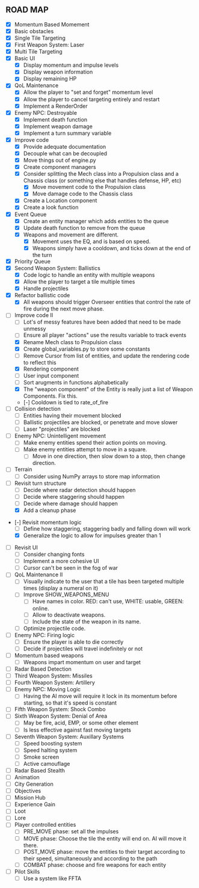## ROAD MAP
- [x] Momentum Based Momement
- [x] Basic obstacles
- [x] Single Tile Targeting
- [x] First Weapon System: Laser
- [x] Multi Tile Targeting
- [x] Basic UI
  - [x] Display momentum and impulse levels
  - [x] Display weapon information
  - [x] Display remaining HP
- [x] QoL Maintenance
  - [x] Allow the player to "set and forget" momentum level
  - [x] Allow the player to cancel targeting entirely and restart
  - [X] Implement a RenderOrder
- [x] Enemy NPC: Destroyable
  - [x] Implement death function
  - [x] Implement weapon damage
  - [x] Implement a turn summary variable
- [x] Improve code
  - [x] Provide adequate documentation
  - [x] Decouple what can be decoupled
  - [x] Move things out of engine.py
  - [x] Create component managers
  - [x] Consider splitting the Mech class into a Propulsion class and a Chassis class (or something else that handles defense, HP, etc)    
    - [x] Move movement code to the Propulsion class
    - [x] Move damage code to the Chassis class
  - [x] Create a Location component
  - [x] Create a look function
- [x] Event Queue
  - [x] Create an entity manager which adds entities to the queue
  - [x] Update death function to remove from the queue
  - [x] Weapons and movement are different. 
    - [x] Movement uses the EQ, and is based on speed. 
    - [x] Weapons simply have a cooldown, and ticks down at the end of the turn
- [x] Priority Queue
- [x] Second Weapon System: Ballistics
  - [x] Code logic to handle an entity with multiple weapons
  - [x] Allow the player to target a tile multiple times
  - [x] Handle projectiles
- [x] Refactor ballistic code
  - [x] All weapons should trigger Overseer entities that control the rate of fire during the next move phase.
- [ ] Improve code II
  - [ ] Lot's of messy features have been added that need to be made unmessy
  - [ ] Ensure all player "actions" use the results variable to track events
  - [x] Rename Mech class to Propulsion class
  - [x] Create global_variables.py to store some constants
  - [ ] Remove Cursor from list of entities, and update the rendering code to reflect this
  - [x] Rendering component
  - [ ] User input component
  - [ ] Sort arugments in functions alphabetically
  - [x] The "weapon component" of the Entity is really just a list of Weapon Components. Fix this.
  - [-] Cooldown is tied to rate_of_fire
- [ ] Collision detection
  - [ ] Entities having their movement blocked
  - [ ] Ballistic projectiles are blocked, or penetrate and move slower
  - [ ] Laser "projectiles" are blocked
- [ ] Enemy NPC: Unintelligent movement
  - [ ] Make enemy entities spend their action points on moving.
  - [ ] Make enemy entities attempt to move in a square.
    - [ ] Move in one direction, then slow down to a stop, then change direction.
- [ ] Terrain
  - [ ] Consider using NumPy arrays to store map information
- [ ] Revisit turn structure
  - [ ] Decide where radar detection should happen
  - [ ] Decide where staggering should happen
  - [ ] Decide where damage should happen
  - [x] Add a cleanup phase
- [-] Revisit momentum logic
  - [ ] Define how staggering, staggering badly and falling down will work
  - [x] Generalize the logic to allow for impulses greater than 1
- [ ] Revisit UI
  - [ ] Consider changing fonts
  - [ ] Implement a more cohesive UI
  - [ ] Cursor can't be seen in the fog of war
- [ ] QoL Maintenance II
  - [ ] Visually indicate to the user that a tile has been targeted multiple times (display a numeral on it)
  - [ ] Improve SHOW_WEAPONS_MENU 
    - [ ] Have names in color. RED: can't use, WHITE: usable, GREEN: online.
    - [ ] Allow to deactivate weapons.
    - [ ] Include the state of the weapon in its name.
  - [ ] Optimize projectile code.
- [ ] Enemy NPC: Firing logic
  - [ ] Ensure the player is able to die correctly
  - [ ] Decide if projectiles will travel indefinitely or not
- [ ] Momentum based weapons
  - [ ] Weapons impart momentum on user and target
- [ ] Radar Based Detection
- [ ] Third Weapon System: Missiles
- [ ] Fourth Weapon System: Artillery
- [ ] Enemy NPC: Moving Logic
  - [ ] Having the AI move will require it lock in its momentum before starting, so that it's speed is constant
- [ ] Fifth Weapon System: Shock Combo
- [ ] Sixth Weapon System: Denial of Area
  - [ ] May be fire, acid, EMP, or some other element
  - [ ] Is less effective against fast moving targets
- [ ] Seventh Weapon System: Auxillary Systems
  - [ ] Speed boosting system
  - [ ] Speed halting system
  - [ ] Smoke screen
  - [ ] Active camouflage
- [ ] Radar Based Stealth
- [ ] Animation
- [ ] City Generation
- [ ] Objectives
- [ ] Mission Hub
- [ ] Experience Gain
- [ ] Loot
- [ ] Lore
- [ ] Player controlled entities
  - [ ] PRE_MOVE phase: set all the impulses
  - [ ] MOVE phase: Choose the tile the entity will end on. AI will move it there.
  - [ ] POST_MOVE phase: move the entities to their target according to their speed, simultaneously and according to the path
  - [ ] COMBAT phase: choose and fire weapons for each entity
- [ ] Pilot Skills
  - [ ] Use a system like FFTA